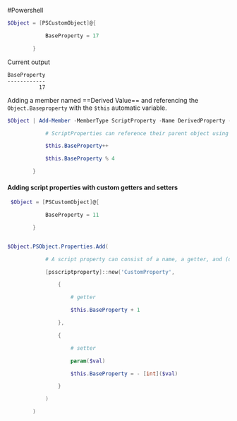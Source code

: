 #Powershell 

```powershell
$Object = [PSCustomObject]@{

            BaseProperty = 17

        }
```

Current output 
```
BaseProperty
------------
          17
```

Adding a  member named ==Derived Value== and referencing the `Object.Baseproperty` with the `$this`
automatic variable. 

```powershell
$Object | Add-Member -MemberType ScriptProperty -Name DerivedProperty -Value {

            # ScriptProperties can reference their parent object using $this

            $this.BaseProperty++

            $this.BaseProperty % 4

        }
```

#### Adding script properties with custom getters and setters

```powershell
 $Object = [PSCustomObject]@{

            BaseProperty = 11

        }
```

```powershell

$Object.PSObject.Properties.Add(

            # A script property can consist of a name, a getter, and (optionally) a setter.

            [psscriptproperty]::new('CustomProperty',

                {

                    # getter

                    $this.BaseProperty + 1

                },

                {

                    # setter

                    param($val)

                    $this.BaseProperty = - [int]($val)

                }

            )

        )
```

